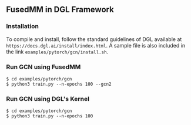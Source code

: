 ## FusedMM in DGL Framework

### Installation
To compile and install, follow the standard guidelines of DGL available at `https://docs.dgl.ai/install/index.html`. A sample file is also included in the link `examples/pytorch/gcn/install.sh`.

### Run GCN using FusedMM
```
$ cd examples/pytorch/gcn
$ python3 train.py --n-epochs 100 --gcn2
```

### Run GCN using DGL's Kernel
```
$ cd examples/pytorch/gcn
$ python3 train.py --n-epochs 100
```

